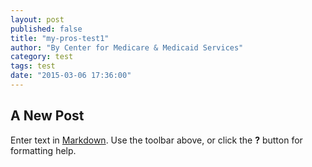```yaml
---
layout: post
published: false
title: "my-pros-test1"
author: "By Center for Medicare & Medicaid Services"
category: test
tags: test
date: "2015-03-06 17:36:00"
---
```


## A New Post

Enter text in [Markdown](http://daringfireball.net/projects/markdown/). Use the toolbar above, or click the **?** button for formatting help.
